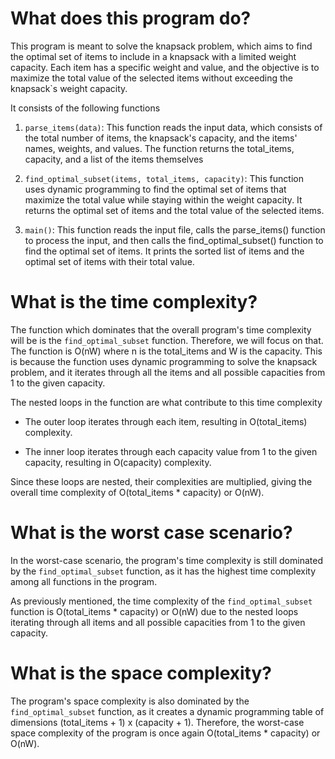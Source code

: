 # What does this program do?

This program is meant to solve the knapsack problem, which aims to find the optimal set of items to include in a knapsack with a limited weight capacity. Each item has a specific weight and value, and the objective is to maximize the total value of the selected items without exceeding the knapsack`s weight capacity.

It consists of the following functions

1. `parse_items(data)`: This function reads the input data, which consists of the total number of items, the knapsack's capacity, and the items' names, weights, and values. The function returns the total_items, capacity, and a list of the items themselves

2. `find_optimal_subset(items, total_items, capacity)`: This function uses dynamic programming to find the optimal set of items that maximize the total value while staying within the weight capacity. It returns the optimal set of items and the total value of the selected items.

3. `main()`: This function reads the input file, calls the parse_items() function to process the input, and then calls the find_optimal_subset() function to find the optimal set of items. It prints the sorted list of items and the optimal set of items with their total value.

# What is the time complexity?

The function which dominates that the overall program's time complexity will be is the `find_optimal_subset` function. Therefore, we will focus on that. The function is O(nW) where n is the total_items and W is the capacity. This is because the function uses dynamic programming to solve the knapsack problem, and it iterates through all the items and all possible capacities from 1 to the given capacity.

The nested loops in the function are what contribute to this time complexity

- The outer loop iterates through each item, resulting in O(total_items) complexity.

- The inner loop iterates through each capacity value from 1 to the given capacity, resulting in O(capacity) complexity.

Since these loops are nested, their complexities are multiplied, giving the overall time complexity of O(total_items \* capacity) or O(nW).

# What is the worst case scenario?

In the worst-case scenario, the program's time complexity is still dominated by the `find_optimal_subset` function, as it has the highest time complexity among all functions in the program.

As previously mentioned, the time complexity of the `find_optimal_subset` function is O(total_items \* capacity) or O(nW) due to the nested loops iterating through all items and all possible capacities from 1 to the given capacity.

# What is the space complexity?

The program's space complexity is also dominated by the `find_optimal_subset` function, as it creates a dynamic programming table of dimensions (total_items + 1) x (capacity + 1). Therefore, the worst-case space complexity of the program is once again O(total_items \* capacity) or O(nW).
